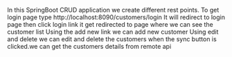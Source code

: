 In this SpringBoot CRUD application we create different rest points.
To get login page type http://localhost:8090/customers/login
It will redirect to login page then click login link it get redirected to page where we can see the customer list
Using the add new link we can add new customer
Using edit and delete we can edit and delete the customers
when the sync button is clicked.we can get the customers details from remote api
